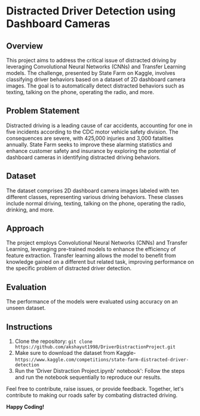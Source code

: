 # Distracted Driver Detection using Dashboard Cameras

## Overview
This project aims to address the critical issue of distracted driving by leveraging Convolutional Neural Networks (CNNs) and Transfer Learning models. The challenge, presented by State Farm on Kaggle, involves classifying driver behaviors based on a dataset of 2D dashboard camera images. The goal is to automatically detect distracted behaviors such as texting, talking on the phone, operating the radio, and more.

## Problem Statement
Distracted driving is a leading cause of car accidents, accounting for one in five incidents according to the CDC motor vehicle safety division. The consequences are severe, with 425,000 injuries and 3,000 fatalities annually. State Farm seeks to improve these alarming statistics and enhance customer safety and insurance by exploring the potential of dashboard cameras in identifying distracted driving behaviors.

## Dataset
The dataset comprises 2D dashboard camera images labeled with ten different classes, representing various driving behaviors. These classes include normal driving, texting, talking on the phone, operating the radio, drinking, and more.

## Approach
The project employs Convolutional Neural Networks (CNNs) and Transfer Learning, leveraging pre-trained models to enhance the efficiency of feature extraction. Transfer learning allows the model to benefit from knowledge gained on a different but related task, improving performance on the specific problem of distracted driver detection.

## Evaluation
The performance of the models were evaluated using accuracy on an unseen dataset.

## Instructions
1. Clone the repository: `git clone https://github.com/akshayut1998/DriverDistractionProject.git`
2. Make sure to download the dataset from Kaggle- `https://www.kaggle.com/competitions/state-farm-distracted-driver-detection`
3. Run the 'Driver Distraction Project.ipynb' notebook': Follow the steps and run the notebook sequentially to reproduce our results.

Feel free to contribute, raise issues, or provide feedback. Together, let's contribute to making our roads safer by combating distracted driving.

**Happy Coding!**
